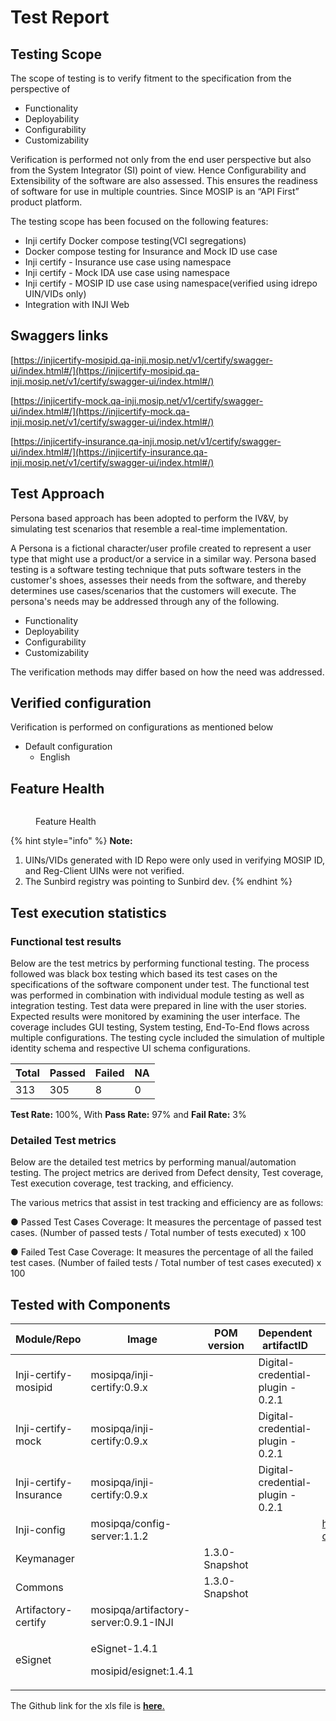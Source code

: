 # Test Report

## Testing Scope

The scope of testing is to verify fitment to the specification from the perspective of

* Functionality
* Deployability
* Configurability
* Customizability

Verification is performed not only from the end user perspective but also from the System Integrator (SI) point of view. Hence Configurability and Extensibility of the software are also assessed. This ensures the readiness of software for use in multiple countries. Since MOSIP is an “API First” product platform.

The testing scope has been focused on the following features:

* Inji certify Docker compose testing(VCI segregations)
* Docker compose testing for Insurance and Mock ID use case
* Inji certify - Insurance use case using namespace
* Inji certify - Mock IDA use case using namespace
* Inji certify - MOSIP ID use case using namespace(verified using idrepo UIN/VIDs only)
* Integration with INJI Web

## Swaggers links

[https://injicertify-mosipid.qa-inji.mosip.net/v1/certify/swagger-ui/index.html#/](https://injicertify-mosipid.qa-inji.mosip.net/v1/certify/swagger-ui/index.html#/)

[https://injicertify-mock.qa-inji.mosip.net/v1/certify/swagger-ui/index.html#/](https://injicertify-mock.qa-inji.mosip.net/v1/certify/swagger-ui/index.html#/)

[https://injicertify-insurance.qa-inji.mosip.net/v1/certify/swagger-ui/index.html#/](https://injicertify-insurance.qa-inji.mosip.net/v1/certify/swagger-ui/index.html#/)

## Test Approach

Persona based approach has been adopted to perform the IV\&V, by simulating test scenarios that resemble a real-time implementation.

A Persona is a fictional character/user profile created to represent a user type that might use a product/or a service in a similar way. Persona based testing is a software testing technique that puts software testers in the customer's shoes, assesses their needs from the software, and thereby determines use cases/scenarios that the customers will execute. The persona's needs may be addressed through any of the following.

* Functionality
* Deployability
* Configurability
* Customizability

The verification methods may differ based on how the need was addressed.

## Verified configuration

Verification is performed on configurations as mentioned below

* Default configuration
  * English

## Feature Health

<figure><img src="../../../.gitbook/assets/inji-feature-health.jpg" alt=""><figcaption><p>Feature Health</p></figcaption></figure>

{% hint style="info" %}
**Note:**

1. UINs/VIDs generated with ID Repo were only used in verifying MOSIP ID, and Reg-Client UINs were not verified.
2. The Sunbird registry was pointing to Sunbird dev.
{% endhint %}

## Test execution statistics

### Functional test results <a href="#id-2s8eyo1" id="id-2s8eyo1"></a>

Below are the test metrics by performing functional testing. The process followed was black box testing which based its test cases on the specifications of the software component under test. The functional test was performed in combination with individual module testing as well as integration testing. Test data were prepared in line with the user stories. Expected results were monitored by examining the user interface. The coverage includes GUI testing, System testing, End-To-End flows across multiple configurations. The testing cycle included the simulation of multiple identity schema and respective UI schema configurations.

| Total | Passed | Failed | NA |
| ----- | ------ | ------ | -- |
| 313   | 305    | 8      | 0  |

**Test Rate:** 100%, With **Pass Rate:** 97% and **Fail Rate:** 3%

### Detailed Test metrics

Below are the detailed test metrics by performing manual/automation testing. The project metrics are derived from Defect density, Test coverage, Test execution coverage, test tracking, and efficiency.

The various metrics that assist in test tracking and efficiency are as follows:

●  Passed Test Cases Coverage: It measures the percentage of passed test cases. (Number of passed tests / Total number of tests executed) x 100

●  Failed Test Case Coverage: It measures the percentage of all the failed test cases. (Number of failed tests / Total number of test cases executed) x 100

## Tested with Components

<table><thead><tr><th>Module/Repo</th><th>Image</th><th width="128">POM version</th><th width="205">Dependent artifactID</th><th>Comments</th></tr></thead><tbody><tr><td>Inji-certify-mosipid</td><td>mosipqa/inji-certify:0.9.x</td><td> </td><td>Digital-credential-plugin - 0.2.1</td><td> </td></tr><tr><td>Inji-certify-mock</td><td>mosipqa/inji-certify:0.9.x</td><td> </td><td>Digital-credential-plugin - 0.2.1</td><td> </td></tr><tr><td>Inji-certify-Insurance</td><td>mosipqa/inji-certify:0.9.x</td><td> </td><td>Digital-credential-plugin - 0.2.1</td><td> </td></tr><tr><td>Inji-config</td><td>mosipqa/config-server:1.1.2</td><td> </td><td> </td><td><a href="https://github.com/mosip/inji-config/tree/release-0.2.x">https://github.com/mosip/inji-config/tree/release-0.2.x</a></td></tr><tr><td>Keymanager</td><td> </td><td>1.3.0-Snapshot</td><td> </td><td> </td></tr><tr><td>Commons</td><td> </td><td>1.3.0-Snapshot</td><td> </td><td> </td></tr><tr><td>Artifactory-certify</td><td>mosipqa/artifactory-server:0.9.1-INJI</td><td> </td><td> </td><td> </td></tr><tr><td>eSignet</td><td><p>eSignet-1.4.1</p><p>mosipid/esignet:1.4.1</p></td><td> </td><td> </td><td> </td></tr></tbody></table>

The Github link for the xls file is [**here**.](https://github.com/mosip/test-management/tree/master/inji-certify/0.9.1)
